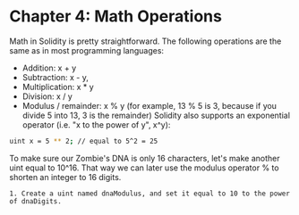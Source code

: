 # Chapter 4: Math Operations

Math in Solidity is pretty straightforward. The following operations are the same as in most programming languages:

- Addition: x + y
- Subtraction: x - y,
- Multiplication: x \* y
- Division: x / y
- Modulus / remainder: x % y (for example, 13 % 5 is 3, because if you divide 5 into 13, 3 is the remainder)
  Solidity also supports an exponential operator (i.e. "x to the power of y", x^y):

```bash
uint x = 5 ** 2; // equal to 5^2 = 25

```

To make sure our Zombie's DNA is only 16 characters, let's make another uint equal to 10^16. That way we can later use the modulus operator % to shorten an integer to 16 digits.

    1. Create a uint named dnaModulus, and set it equal to 10 to the power of dnaDigits.

